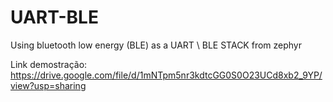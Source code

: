# UART-BLE

Using bluetooth low energy (BLE) as a UART
\\
BLE STACK from zephyr

  Link demostração:
  https://drive.google.com/file/d/1mNTpm5nr3kdtcGG0S0O23UCd8xb2_9YP/view?usp=sharing
